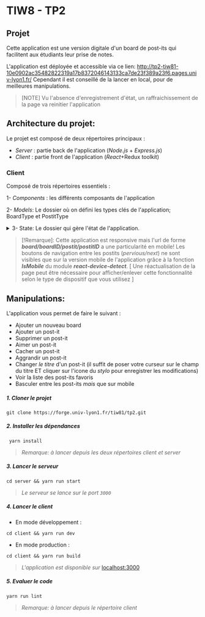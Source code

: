 # TIW8 - TP2


## Projet
Cette  application est une version digitale d'un board de post-its qui facilitent aux étudiants leur prise de notes. 

L'application est déployée et accessible via ce lien:
http://tp2-tiw81-10e0902ac35482822319a17b8372046143133ca7de23f389a23f6.pages.univ-lyon1.fr/
Cependant il est conseillé de la lancer en local, pour de meilleures manipulations.
> [NOTE]  Vu l'absence d'enregistrement d'état, un raffraichissement de la page va reinitier l'application



## Architecture du projet:
Le projet est composé de deux répertoires principaux :

  
-   *Server* : partie back de l'application (_Node.js_ + _Express.js_)  
  -   *Client* : partie front de l'application (_React_+Redux toolkit)
### Client 
Composé de trois répertoires essentiels :

1-  *Components* : les différents composants de l'application

2- *Models*: Le dossier où on défini les types clés de l'application; BoardType et PostitType

 

 <details><summary>3- State: Le dossier qui gère l'état de l'application.</summary>


 3.1- Middleware: dedans est défini le middleware qui gère la synchronisation entre multidispositifs

   3.2- Routes: dedans on défini les routes de l'application

   3.3- Slices: dedans on défini les reducers, les actions et l'état initial du state de l'application

   3.4- Store: le store de l'application
</details> 

> [!Remarque]: Cette application est responsive mais l'url de forme ***board/boardID/postit/postitID*** a une particularité en mobile! 
Les boutons de navigation entre les postits (_pervious/next_) ne sont visibles que sur la version mobile de l'application grâce à la fonction ***IsMobile*** du module ***react-device-detect***. 
[ Une réactualisation de la page peut être nécessaire pour afficher/enlever cette fonctionnalité selon le type de dispositif que vous utilisez ]
## Manipulations:
L'application vous permet de faire le suivant :
- Ajouter un nouveau board
- Ajouter un post-it 
- Supprimer un post-it 
- Aimer un post-it
- Cacher un post-it
- Aggrandir un post-it
- Changer _le titre_ d'un post-it (il suffit de poser votre curseur sur le champ du titre ET cliquer sur l'icone du *stylo* pour enregistrer les modifications)
- Voir la liste des post-its favoris
- Basculer entre les post-its _mais_ que sur mobile

##### 1. Cloner le projet

~~~~
git clone https://forge.univ-lyon1.fr/tiw81/tp2.git
~~~~
##### 2. Installer les dépendances 
~~~~
 yarn install 
~~~~
> _Remarque: à lancer depuis les deux répertoires _client_ et _server__

##### 3. Lancer le serveur
~~~~
cd server && yarn run start
~~~~

> _Le serveur se lance sur le port `3000`_

##### 4. Lancer le client
-  En mode développement : 
~~~~
cd client && yarn run dev
~~~~
 
-  En mode production : 
~~~~
cd client && yarn run build
~~~~

> _L'application est disponible sur_ [localhost:3000](http://localhost:3000/) 

##### 5.  Evaluer le code 

~~~~
yarn run lint
~~~~

> _Remarque: à lancer depuis le répertoire _client__ 


